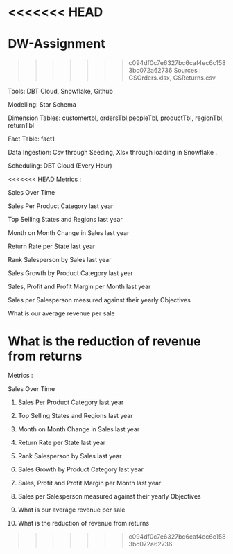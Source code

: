 <<<<<<< HEAD
=======

# DW-Assignment

>>>>>>> c094df0c7e6327bc6caf4ec6c1583bc072a62736
Sources : GSOrders.xlsx, GSReturns.csv

Tools: DBT Cloud, Snowflake, Github

Modelling: Star Schema

Dimension Tables: customertbl, ordersTbl,peopleTbl, productTbl, regionTbl, returnTbl

Fact Table: fact1

Data Ingestion: Csv through Seeding, Xlsx through loading in Snowflake .

Scheduling: DBT Cloud (Every Hour)

<<<<<<< HEAD
Metrics :

Sales Over Time​

Sales Per Product Category last year​

Top Selling States and Regions last year​

Month on Month Change in Sales last year​

Return Rate per State last year​

Rank Salesperson by Sales last year​

Sales Growth by Product Category last year​

Sales, Profit and Profit Margin per Month last year​

Sales per Salesperson measured against their yearly Objectives​

What is our average revenue per sale​

What is the reduction of revenue from returns​
=======
Metrics : 

Sales Over Time​

1) Sales Per Product Category last year​

2) Top Selling States and Regions last year​

3) Month on Month Change in Sales last year​

4) Return Rate per State last year​

5) Rank Salesperson by Sales last year​

6) Sales Growth by Product Category last year​

7) Sales, Profit and Profit Margin per Month last year​

8) Sales per Salesperson measured against their yearly Objectives​

9) What is our average revenue per sale​

10) What is the reduction of revenue from returns​

>>>>>>> c094df0c7e6327bc6caf4ec6c1583bc072a62736
